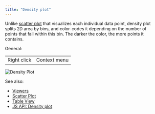 ```yaml
---
title: "Density plot"
---
```


Unlike [scatter plot](scatter-plot.md) that visualizes each individual data point, density plot splits 2D area by bins,
and color-codes it depending on the number of points that fall within this bin. The darker the color, the more points it
contains.

General:

|             |              |
|-------------|--------------|
| Right click | Context menu |

![Density Plot](../../uploads/viewers/density-plot.png "Density Plot")

See also:

* [Viewers](../viewers/viewers.md)
* [Scatter Plot](scatter-plot.md)
* [Table View](../../datagrok/table-view.md)
* [JS API: Density plot](https://public.datagrok.ai/js/samples/ui/viewers/types/density-plot)
